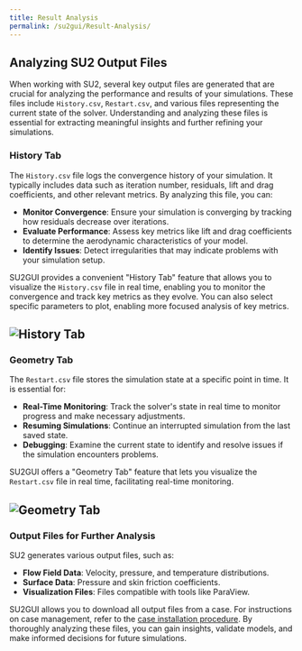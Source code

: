 ```yaml
---
title: Result Analysis
permalink: /su2gui/Result-Analysis/
---
```


## Analyzing SU2 Output Files

When working with SU2, several key output files are generated that are crucial for analyzing the performance and results of your simulations. These files include `History.csv`, `Restart.csv`, and various files representing the current state of the solver. Understanding and analyzing these files is essential for extracting meaningful insights and further refining your simulations.

### History Tab

The `History.csv` file logs the convergence history of your simulation. It typically includes data such as iteration number, residuals, lift and drag coefficients, and other relevant metrics. By analyzing this file, you can:

- **Monitor Convergence**: Ensure your simulation is converging by tracking how residuals decrease over iterations.
- **Evaluate Performance**: Assess key metrics like lift and drag coefficients to determine the aerodynamic characteristics of your model.
- **Identify Issues**: Detect irregularities that may indicate problems with your simulation setup.

SU2GUI provides a convenient "History Tab" feature that allows you to visualize the `History.csv` file in real time, enabling you to monitor the convergence and track key metrics as they evolve. You can also select specific parameters to plot, enabling more focused analysis of key metrics.


![History Tab](../../su2gui_files/User_guide/result-analysis/history-tab.png)
---
### Geometry Tab

The `Restart.csv` file stores the simulation state at a specific point in time. It is essential for:

- **Real-Time Monitoring**: Track the solver's state in real time to monitor progress and make necessary adjustments.
- **Resuming Simulations**: Continue an interrupted simulation from the last saved state.
- **Debugging**: Examine the current state to identify and resolve issues if the simulation encounters problems.

SU2GUI offers a "Geometry Tab" feature that lets you visualize the `Restart.csv` file in real time, facilitating real-time monitoring.

![Geometry Tab](../../su2gui_files/User_guide/result-analysis/geometry-tab.png)
---
### Output Files for Further Analysis

SU2 generates various output files, such as:

- **Flow Field Data**: Velocity, pressure, and temperature distributions.
- **Surface Data**: Pressure and skin friction coefficients.
- **Visualization Files**: Files compatible with tools like ParaView.

SU2GUI allows you to download all output files from a case. For instructions on case management, refer to the [case installation procedure](../Manage-Cases/). By thoroughly analyzing these files, you can gain insights, validate models, and make informed decisions for future simulations.
